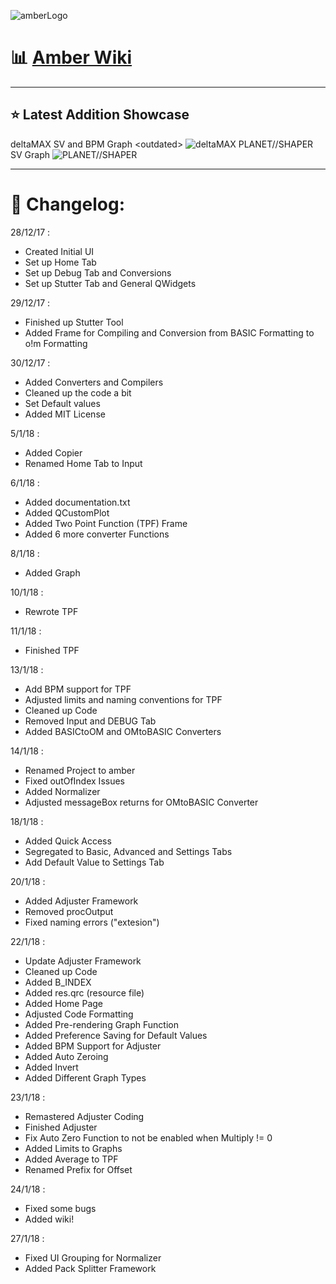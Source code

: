 ![amberLogo](http://puu.sh/z235w/e2127a205c.png)

# :bar_chart: [Amber Wiki](https://github.com/Eve-ning/amber/wiki)

***

## :star: Latest Addition Showcase
deltaMAX SV and BPM Graph \<outdated>
![deltaMAX](http://puu.sh/z79zg/f4a2be9fab.png)
PLANET//SHAPER SV Graph
![PLANET//SHAPER](http://puu.sh/z7Rw7/86b3553d6d.png)

***

# :bookmark_tabs: Changelog:
28/12/17 :
- Created Initial UI
- Set up Home Tab
- Set up Debug Tab and Conversions
- Set up Stutter Tab and General QWidgets

29/12/17 :
- Finished up Stutter Tool
- Added Frame for Compiling and Conversion from BASIC Formatting to o!m Formatting

30/12/17 :
- Added Converters and Compilers
- Cleaned up the code a bit
- Set Default values
- Added MIT License

5/1/18 :
- Added Copier
- Renamed Home Tab to Input


6/1/18 :
- Added documentation.txt
- Added QCustomPlot 
- Added Two Point Function (TPF) Frame
- Added 6 more converter Functions

8/1/18 :
- Added Graph

10/1/18 :
- Rewrote TPF

11/1/18 :
- Finished TPF

13/1/18 :
- Add BPM support for TPF
- Adjusted limits and naming conventions for TPF
- Cleaned up Code
- Removed Input and DEBUG Tab
- Added BASICtoOM and OMtoBASIC Converters

14/1/18 :
- Renamed Project to amber
- Fixed outOfIndex Issues
- Added Normalizer
- Adjusted messageBox returns for OMtoBASIC Converter

18/1/18 :
- Added Quick Access
- Segregated to Basic, Advanced and Settings Tabs
- Add Default Value to Settings Tab

20/1/18 :
- Added Adjuster Framework
- Removed procOutput
- Fixed naming errors ("extesion")

22/1/18 :
- Update Adjuster Framework
- Cleaned up Code
- Added B_INDEX
- Added res.qrc (resource file)
- Added Home Page
- Adjusted Code Formatting
- Added Pre-rendering Graph Function
- Added Preference Saving for Default Values
- Added BPM Support for Adjuster
- Added Auto Zeroing
- Added Invert
- Added Different Graph Types

23/1/18 :
- Remastered Adjuster Coding
- Finished Adjuster
- Fix Auto Zero Function to not be enabled when Multiply != 0
- Added Limits to Graphs
- Added Average to TPF
- Renamed Prefix for Offset

24/1/18 :
- Fixed some bugs
- Added wiki!

27/1/18 :
- Fixed UI Grouping for Normalizer
- Added Pack Splitter Framework

